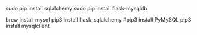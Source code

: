 sudo pip install sqlalchemy
sudo pip install flask-mysqldb

brew install mysql
pip3 install flask_sqlalchemy
#pip3 install PyMySQL
 pip3 install mysqlclient

